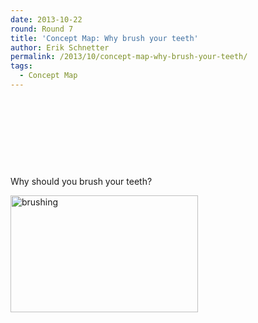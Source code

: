 ```yaml
---
date: 2013-10-22
round: Round 7
title: 'Concept Map: Why brush your teeth'
author: Erik Schnetter
permalink: /2013/10/concept-map-why-brush-your-teeth/
tags:
  - Concept Map
---
```

&nbsp;

&nbsp;

&nbsp;

&nbsp;

Why should you brush your teeth?

[<img class="alignnone size-medium wp-image-4900" alt="brushing" src="/software-carpentry-training-website/uploads/2013/10/brushing-300x187.png" width="300" height="187" />][1]

 [1]: /software-carpentry-training-website/uploads/2013/10/brushing.png

